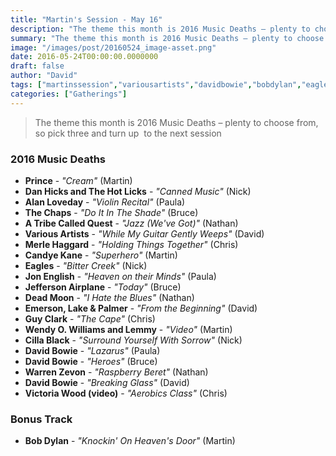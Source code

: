 ```yaml
---
title: "Martin's Session - May 16"
description: "The theme this month is 2016 Music Deaths – plenty to choose from, so pick three and turn up  to the next session"
summary: "The theme this month is 2016 Music Deaths – plenty to choose from, so pick three and turn up  to the next session"
image: "/images/post/20160524_image-asset.png"
date: 2016-05-24T00:00:00.0000000
draft: false
author: "David"
tags: ["martinssession","variousartists","davidbowie","bobdylan","eagles","jeffersonairplane","emerson","warrenzevon","lakeandpalmer","cillablack","lemmy","prince","thechaps","deadmoon","guyclark","candyekane","jonenglish","alanloveday","merlehaggard","victoriawood","wendyowilliams","atribecalledquest","danhicksandthehotlicks"]
categories: ["Gatherings"]
---
```

> The theme this month is 2016 Music Deaths – plenty to choose from, so pick three and turn up  to the next session
### 2016 Music Deaths
- **Prince** - _"Cream"_ (Martin)
- **Dan Hicks and The Hot Licks** - _"Canned Music"_ (Nick)
- **Alan Loveday** - _"Violin Recital"_ (Paula)
- **The Chaps** - _"Do It In The Shade"_ (Bruce)
- **A Tribe Called Quest** - _"Jazz (We've Got)"_ (Nathan)
- **Various Artists** - _"While My Guitar Gently Weeps"_ (David)
- **Merle Haggard** - _"Holding Things Together"_ (Chris)
- **Candye Kane** - _"Superhero"_ (Martin)
- **Eagles** - _"Bitter Creek"_ (Nick)
- **Jon English** - _"Heaven on their Minds"_ (Paula)
- **Jefferson Airplane** - _"Today"_ (Bruce)
- **Dead Moon** - _"I Hate the Blues"_ (Nathan)
- **Emerson, Lake & Palmer** - _"From the Beginning"_ (David)
- **Guy Clark** - _"The Cape"_ (Chris)
- **Wendy O. Williams and Lemmy** - _"Video"_ (Martin)
- **Cilla Black** - _"Surround Yourself With Sorrow"_ (Nick)
- **David Bowie** - _"Lazarus"_ (Paula)
- **David Bowie** - _"Heroes"_ (Bruce)
- **Warren Zevon** - _"Raspberry Beret"_ (Nathan)
- **David Bowie** - _"Breaking Glass"_ (David)
- **Victoria Wood (video)** - _"Aerobics Class"_ (Chris)
### Bonus Track
- **Bob Dylan** - _"Knockin' On Heaven's Door"_ (Martin)

